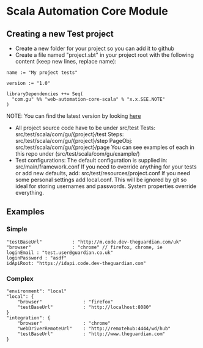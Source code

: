#  Scala Automation Core Module

## Creating a new Test project
- Create a new folder for your project so you can add it to github
- Create a file named "project.sbt" in your project root with the following content (keep new lines, replace name):
```
name := "My project tests"

version := "1.0"

libraryDependencies ++= Seq(
  "com.gu" %% "web-automation-core-scala" % "x.x.SEE.NOTE"
)
```
NOTE: You can find the latest version by looking [here](http://repo1.maven.org/maven2/com/gu/web-automation-core-scala_2.10/)
- All project source code have to be under src/test
Tests:    src/test/scala/com/gu/{project}/test
Steps:    src/test/scala/com/gu/{project}/step
PageObj:  src/test/scala/com/gu/{project}/page
You can see examples of each in this repo under (src/test/scala/com/gu/example/)
- Test configurations:
The default configuration is supplied in: src/main/framework.conf
If you need to override anything for your tests or add new defaults, add: src/test/resources/project.conf
If you need some personal settings add local.conf.  This will be ignored by git so ideal for storing usernames and passwords.
System properties override everything.

## Examples

### Simple
```
"testBaseUrl"           : "http://m.code.dev-theguardian.com/uk"
"browser"               : "chrome" // firefox, chrome, ie
loginEmail : "test.user@guardian.co.uk"
loginPassword : "asdf"
idApiRoot: "https://idapi.code.dev-theguardian.com"
```
### Complex
```
"environment": "local"
"local": {
    "browser"               : "firefox"
    "testBaseUrl"           : "http://localhost:8080"
}
"integration": {
    "browser"               : "chrome"
    "webDriverRemoteUrl"    : "http://remotehub:4444/wd/hub"
    "testBaseUrl"           : "http://www.theguardian.com"
}
```